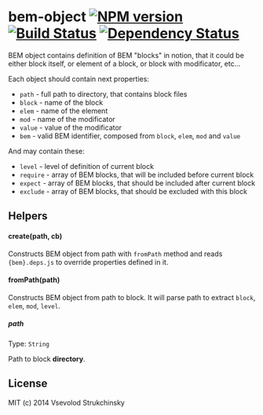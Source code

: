 # bem-object [![NPM version][npm-image]][npm-url] [![Build Status][travis-image]][travis-url] [![Dependency Status][depstat-image]][depstat-url]

BEM object contains definition of BEM "blocks" in notion, that it could be either block itself, or element of a block, or block with modificator, etc...

Each object should contain next properties:

 * `path` - full path to directory, that contains block files
 * `block` - name of the block
 * `elem` - name of the element
 * `mod` - name of the modificator
 * `value` - value of the modificator
 * `bem` - valid BEM identifier, composed from `block`, `elem`, `mod` and `value`

And may contain these:

* `level` - level of definition of current block
* `require` - array of BEM blocks, that will be included before current block
* `expect` - array of BEM blocks, that should be included after current block
* `exclude` - array of BEM blocks, that should be excluded with this block

## Helpers

#### create(path, cb)

Constructs BEM object from path with `fromPath` method and reads `{bem}.deps.js` to override properties defined in it.

#### fromPath(path)

Constructs BEM object from path to block. It will parse path to extract `block`, `elem`, `mod`, `level`.

##### path
Type: `String`

Path to block __directory__.

## License

MIT (c) 2014 Vsevolod Strukchinsky

[npm-url]: https://npmjs.org/package/bem-object
[npm-image]: https://badge.fury.io/js/bem-object.png

[travis-url]: http://travis-ci.org/floatdrop/bem-object
[travis-image]: https://travis-ci.org/floatdrop/bem-object.png?branch=master

[depstat-url]: https://david-dm.org/floatdrop/bem-object
[depstat-image]: https://david-dm.org/floatdrop/bem-object.png?theme=shields.io
